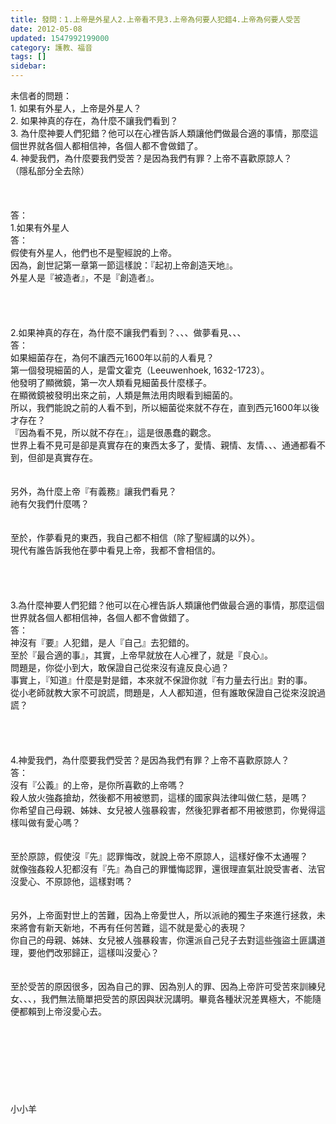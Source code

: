 ```yaml
---
title: 發問：1.上帝是外星人2.上帝看不見3.上帝為何要人犯錯4.上帝為何要人受苦
date: 2012-05-08
updated: 1547992199000
category: 護教、福音
tags: []
sidebar: 
---
```


<p>未信者的問題：<br/>1.	如果有外星人，上帝是外星人？<br/>2.	如果神真的存在，為什麼不讓我們看到？<br/>3.	為什麼神要人們犯錯？他可以在心裡告訴人類讓他們做最合適的事情，那麼這個世界就各個人都相信神，各個人都不會做錯了。<br/>4.	神愛我們，為什麼要我們受苦？是因為我們有罪？上帝不喜歡原諒人？<br/>（隱私部分全去除）<br/><!--more--><br/><br/><br/>答：<br/>1.如果有外星人<br/>答：<br/>假使有外星人，他們也不是聖經說的上帝。<br/>因為，創世記第一章第一節這樣說：『起初上帝創造天地』。<br/>外星人是『被造者』，不是『創造者』。<br/> <br/> <br/><br/><br/>2.如果神真的存在，為什麼不讓我們看到？、、、做夢看見、、、<br/>答：<br/>如果細菌存在，為何不讓西元1600年以前的人看見？<br/>第一個發現細菌的人，是雷文霍克（Leeuwenhoek, 1632-1723）。<br/>他發明了顯微鏡，第一次人類看見細菌長什麼樣子。<br/>在顯微鏡被發明出來之前，人類是無法用肉眼看到細菌的。<br/>所以，我們能說之前的人看不到，所以細菌從來就不存在，直到西元1600年以後才存在？<br/>『因為看不見，所以就不存在』，這是很愚蠢的觀念。<br/>世界上看不見可是卻是真實存在的東西太多了，愛情、親情、友情、、、通通都看不到，但卻是真實存在。<br/><br/> <br/>另外，為什麼上帝『有義務』讓我們看見？<br/>祂有欠我們什麼嗎？<br/><br/> <br/>至於，作夢看見的東西，我自己都不相信（除了聖經講的以外）。<br/>現代有誰告訴我他在夢中看見上帝，我都不會相信的。<br/> <br/> <br/><br/><br/>3.為什麼神要人們犯錯？他可以在心裡告訴人類讓他們做最合適的事情，那麼這個世界就各個人都相信神，各個人都不會做錯了。<br/>答：<br/>神沒有『要』人犯錯，是人『自己』去犯錯的。<br/>至於『最合適的事』，其實，上帝早就放在人心裡了，就是『良心』。<br/>問題是，你從小到大，敢保證自己從來沒有違反良心過？<br/>事實上，『知道』什麼是對是錯，本來就不保證你就『有力量去行出』對的事。<br/>從小老師就教大家不可說謊，問題是，人人都知道，但有誰敢保證自己從來沒說過謊？<br/> <br/> <br/><br/><br/>4.神愛我們，為什麼要我們受苦？是因為我們有罪？上帝不喜歡原諒人？<br/>答：<br/>沒有『公義』的上帝，是你所喜歡的上帝嗎？<br/>殺人放火強姦搶劫，然後都不用被懲罰，這樣的國家與法律叫做仁慈，是嗎？<br/>你希望自己母親、姊妹、女兒被人強暴殺害，然後犯罪者都不用被懲罰，你覺得這樣叫做有愛心嗎？<br/><br/><br/>至於原諒，假使沒『先』認罪悔改，就說上帝不原諒人，這樣好像不太通喔？<br/>就像強姦殺人犯都沒有『先』為自己的罪懺悔認罪，還很理直氣壯說受害者、法官沒愛心、不原諒他，這樣對嗎？<br/><br/><br/>另外，上帝面對世上的苦難，因為上帝愛世人，所以派祂的獨生子來進行拯救，未來將會有新天新地，不再有任何苦難，這不就是愛心的表現？<br/>你自己的母親、姊妹、女兒被人強暴殺害，你還派自己兒子去對這些強盜土匪講道理，要他們改邪歸正，這樣叫沒愛心？<br/><br/><br/>至於受苦的原因很多，因為自己的罪、因為別人的罪、因為上帝許可受苦來訓練兒女、、、，我們無法簡單把受苦的原因與狀況講明。畢竟各種狀況差異極大，不能隨便都賴到上帝沒愛心去。<br/> <br/> <br/><br/><br/><br/><br/><br/><br/>小小羊<br/><br/><br/><br/><br/><br/><br/><br/></p>